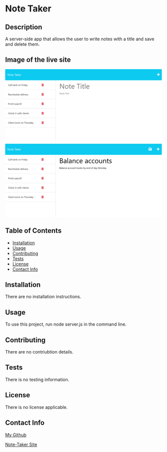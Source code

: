 # Note Taker

  ## Description
  A server-side app that allows the user to write notes with a title and save and delete them.

  ## Image of the live site

  ![Note-taker](./Assets/11-express-homework-demo-01.png)
  ![Note-taker](./Assets/11-express-homework-demo-02.png)

  ## Table of Contents
  - [Installation](#installation)
  - [Usage](#usage)
  - [Contributing](#contributing)
  - [Tests](#tests)
  - [License](#license)
  - [Contact Info](#contact-info)

  ## Installation
  There are no installation instructions.

  ## Usage
  To use this project, run node server.js in the command line.

  ## Contributing
  There are no contriubtion details.

  ## Tests
  There is no testing information.

  ## License
  There is no license applicable. 

  ## Contact Info
  [My Github](https://github.com/cfinn7789)

  [Note-Taker Site](https://note-taker-cfinn-aa9bbf3d4037.herokuapp.com/)
